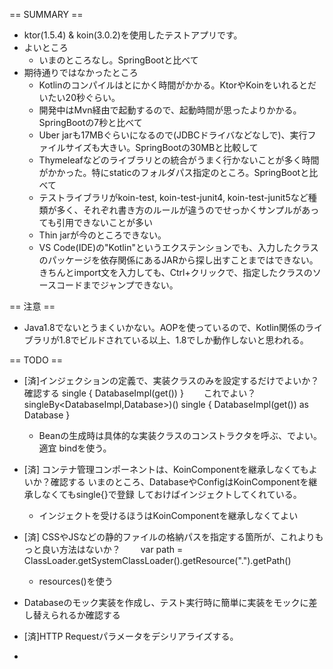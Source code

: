 == SUMMARY ==

* ktor(1.5.4) & koin(3.0.2)を使用したテストアプリです。
* よいところ
  * いまのところなし。SpringBootと比べて
* 期待通りではなかったところ
  * Kotlinのコンパイルはとにかく時間がかかる。KtorやKoinをいれるとだいたい20秒ぐらい。
  * 開発中はMvn経由で起動するので、起動時間が思ったよりかかる。SpringBootの7秒と比べて
  * Uber jarも17MBぐらいになるので(JDBCドライバなどなしで)、実行ファイルサイズも大きい。SpringBootの30MBと比較して
  * Thymeleafなどのライブラリとの統合がうまく行かないことが多く時間がかかった。特にstaticのフォルダパス指定のところ。SpringBootと比べて
  * テストライブラリがkoin-test, koin-test-junit4, koin-test-junit5など種類が多く、それぞれ書き方のルールが違うのでせっかくサンプルがあっても引用できないことが多い
  * Thin jarが今のところできない。
  * VS Code(IDE)の"Kotlin"というエクステンションでも、入力したクラスのパッケージを依存関係にあるJARから探し出すことまではできない。きちんとimport文を入力しても、Ctrl+クリックで、指定したクラスのソースコードまでジャンプできない。

== 注意 ==
* Java1.8でないとうまくいかない。AOPを使っているので、Kotlin関係のライブラリが1.8でビルドされている以上、1.8でしか動作しないと思われる。

== TODO ==

* [済]インジェクションの定義で、実装クラスのみを設定するだけでよいか？確認する
        single { DatabaseImpl(get()) } 　　これでよい？
        singleBy<DatabaseImpl,Database>)()
        single { DatabaseImpl(get()) as Database } 
  * Beanの生成時は具体的な実装クラスのコンストラクタを呼ぶ、でよい。適宜 bindを使う。
* [済] コンテナ管理コンポーネントは、KoinComponentを継承しなくてもよいか？確認する
  いまのところ、DatabaseやConfigはKoinComponentを継承しなくてもsingle{}で登録
  しておけばインジェクトしてくれている。
  * インジェクトを受けるほうはKoinComponentを継承しなくてよい
* [済] CSSやJSなどの静的ファイルの格納パスを指定する箇所が、これよりもっと良い方法はないか？
　　var path = ClassLoader.getSystemClassLoader().getResource(".").getPath()
  * resources()を使う
* Databaseのモック実装を作成し、テスト実行時に簡単に実装をモックに差し替えられるか確認する

* [済]HTTP Requestパラメータをデシリアライズする。

* 
